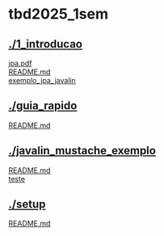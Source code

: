 # tbd2025_1sem <br>
## [./1_introducao](https://github.com/IgorAvilaPereira/tbd2025_1sem/tree/main/./1_introducao) <br>
[jpa.pdf](https://github.com/IgorAvilaPereira/tbd2025_1sem/blob/main/./1_introducao/jpa.pdf) <br>
[README.md](https://github.com/IgorAvilaPereira/tbd2025_1sem/blob/main/./1_introducao/README.md) <br>
[exemplo_jpa_javalin](https://github.com/IgorAvilaPereira/tbd2025_1sem/blob/main/./1_introducao/exemplo_jpa_javalin) <br>
## [./guia_rapido](https://github.com/IgorAvilaPereira/tbd2025_1sem/tree/main/./guia_rapido) <br>
[README.md](https://github.com/IgorAvilaPereira/tbd2025_1sem/blob/main/./guia_rapido/README.md) <br>
## [./javalin_mustache_exemplo](https://github.com/IgorAvilaPereira/tbd2025_1sem/tree/main/./javalin_mustache_exemplo) <br>
[README.md](https://github.com/IgorAvilaPereira/tbd2025_1sem/blob/main/./javalin_mustache_exemplo/README.md) <br>
[teste](https://github.com/IgorAvilaPereira/tbd2025_1sem/blob/main/./javalin_mustache_exemplo/teste) <br>
## [./setup](https://github.com/IgorAvilaPereira/tbd2025_1sem/tree/main/./setup) <br>
[README.md](https://github.com/IgorAvilaPereira/tbd2025_1sem/blob/main/./setup/README.md) <br>
